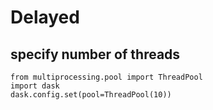 # Delayed

## specify number of threads
```
from multiprocessing.pool import ThreadPool
import dask
dask.config.set(pool=ThreadPool(10))
```
